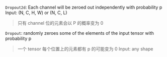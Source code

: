 `Dropout2d`: Each channel will be zeroed out independently with probability p
    Input: (N, C, H, W) or (N, C, L)
> 只有 channel 位的元素会以 P 的概率变为 0

`Dropout`: randomly zeroes some of the elements of the input tensor with probability p 
> 一个 tensor 每个位置上的元素都有 p 的可能变为 0
    Input: any shape